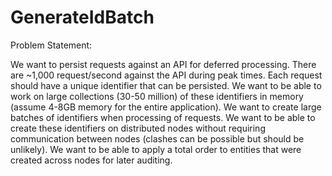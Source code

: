 # GenerateIdBatch

Problem Statement:

We want to persist requests against an API for deferred processing. There are ~1,000 request/second against the API during peak times. Each request should have a unique identifier that can be persisted.
We want to be able to work on large collections (30-50 million) of these identifiers in memory (assume 4-8GB memory for the entire application).
We want to create large batches of identifiers when processing of requests.
We want to be able to create these identifiers on distributed nodes without requiring communication between nodes (clashes can be possible but should be unlikely).
We want to be able to apply a total order to entities that were created across nodes for later auditing.
